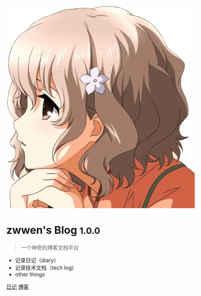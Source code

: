 <!-- _coverpage.md -->

![logo](settings/xuhua1.png ':size=180')

# zwwen's Blog <small>1.0.0</small>

> 一个神奇的博客文档平台

- 记录日记（diary）
- 记录技术文档（tech log）
- other things

[日记](/diary)
[博客](https://github.com/docsifyjs/docsify/)
